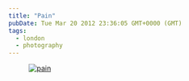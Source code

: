 ```yaml
---
title: "Pain"
pubDate: Tue Mar 20 2012 23:36:05 GMT+0000 (GMT)
tags:
  - london
  - photography
---
```


<figure><a href="http://www.flickr.com/photos/domchristie/6855294556/" title="pain by dom christie, on Flickr"><img src="https://farm7.staticflickr.com/6234/6855294556_7a5c3a4c3d_c.jpg" alt="pain"></a></figure>
